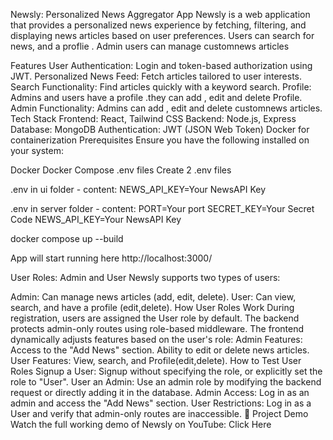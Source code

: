 Newsly: Personalized News Aggregator App
Newsly is a web application that provides a personalized news experience by fetching, filtering, and displaying news articles based on user preferences. Users can search for news, and a proflie . Admin users can manage customnews articles

Features
User Authentication: Login and token-based authorization using JWT.
Personalized News Feed: Fetch articles tailored to user interests.
Search Functionality: Find articles quickly with a keyword search.
Profile: Admins and users have a profile .they can add , edit and delete Profile.
Admin Functionality: Admins can add , edit and delete customnews articles.
Tech Stack
Frontend: React, Tailwind CSS
Backend: Node.js, Express
Database: MongoDB
Authentication: JWT (JSON Web Token)
Docker for containerization
Prerequisites
Ensure you have the following installed on your system:

Docker
Docker Compose
.env files
Create 2 .env files

.env in ui folder - content:
NEWS_API_KEY=Your NewsAPI Key

.env in server folder - content:
PORT=Your port SECRET_KEY=Your Secret Code NEWS_API_KEY=Your NewsAPI Key

docker compose up --build

App will start running here http://localhost:3000/

User Roles: Admin and User
Newsly supports two types of users:

Admin: Can manage news articles (add, edit, delete).
User: Can view, search, and have a profile (edit,delete).
How User Roles Work
During registration, users are assigned the User role by default.
The backend protects admin-only routes using role-based middleware.
The frontend dynamically adjusts features based on the user's role:
Admin Features:
Access to the "Add News" section.
Ability to edit or delete news articles.
User Features:
View, search, and Profile(edit,delete).
How to Test User Roles
Signup a User:
Signup without specifying the role, or explicitly set the role to "User".
User an Admin:
Use an admin role by modifying the backend request or directly adding it in the database.
Admin Access:
Log in as an admin and access the "Add News" section.
User Restrictions:
Log in as a User and verify that admin-only routes are inaccessible.
🎥 Project Demo
Watch the full working demo of Newsly on YouTube: Click Here

